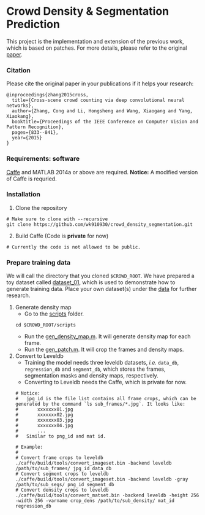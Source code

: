 # Crowd Density & Segmentation Prediction

This project is the implementation and extension of the previous work, which is based on patches. For more details, please refer to the original [paper](http://www.ee.cuhk.edu.hk/~xgwang/papers/zhangLWYcvpr15.pdf).

### Citation

Please cite the original paper in your publications if it helps your research:

```
@inproceedings{zhang2015cross,
  title={Cross-scene crowd counting via deep convolutional neural networks},
  author={Zhang, Cong and Li, Hongsheng and Wang, Xiaogang and Yang, Xiaokang},
  booktitle={Proceedings of the IEEE Conference on Computer Vision and Pattern Recognition},
  pages={833--841},
  year={2015}
}
```

### Requirements: software

[Caffe](http://caffe.berkeleyvision.org/) and MATLAB 2014a or above are required. **Notice:** A modified version of Caffe is requried.

### Installation

1. Clone the repository

```Shell
# Make sure to clone with --recursive
git clone https://github.com/wk910930/crowd_density_segmentation.git
```

2. Build Caffe (Code is **private** for now)

```Shell
# Currently the code is not allowed to be public.
```

### Prepare training data

We will call the directory that you cloned `$CROWD_ROOT`. We have prepared a toy dataset called [dataset_01](data/dataset_01), which is used to demonstrate how to generate training data. Place your own dataset(s) under the [data](data) for further research.

1. Generate density map
    * Go to the [scripts](scripts) folder.
    ```Shell
    cd $CROWD_ROOT/scripts
    ```
    * Run the [gen_density_map.m](scripts/gen_density_map.m). It will generate density map for each frame.
    * Run the [gen_patch.m](scripts/gen_patch.m). It will crop the frames and density maps.
2. Convert to Leveldb
    * Training the model needs three leveldb datasets, *i.e.* `data_db`, `regression_db` and `segment_db`, which stores the frames, segmentation masks and density maps, respectively.
    * Converting to Leveldb needs the Caffe, which is private for now.
    ```Shell
    # Notice:
    #   jpg_id is the file list contains all frame crops, which can be generated by the command `ls sub_frames/*.jpg`. It looks like:
    #       xxxxxxx01.jpg
    #       xxxxxxx02.jpg
    #       xxxxxxx03.jpg
    #       xxxxxxx04.jpg
    #       ...
    #   Similar to png_id and mat id.

    # Example:
    #
    # Convert frame crops to leveldb
    ./caffe/build/tools/convert_imageset.bin -backend leveldb /path/to/sub_frames/ jpg_id data_db
    # Convert segment crops to leveldb
    ./caffe/build/tools/convert_imageset.bin -backend leveldb -gray /path/to/sub_segs/ png_id segment_db
    # Convert density crops to leveldb
    ./caffe/build/tools/convert_matset.bin -backend leveldb -height 256 -width 256 -varname crop_dens /path/to/sub_density/ mat_id regression_db
    ```
